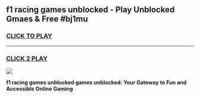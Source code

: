 
## f1 racing games unblocked - Play Unblocked Gmaes & Free #bj1mu
<h3>
<a href="https://news.freeplayer.one?title=f1_racing_games_unblocked&ref=03M">CLICK TO PLAY</a></h3>
<hr>

<h3>
<a href="https://news.freeplayer.one?title=f1_racing_games_unblocked&ref=03M">CLICK 2 PLAY</a>
  
</h3>

<a href="https://news.freeplayer.one?title=f1_racing_games_unblocked&ref=03M"><img src="https://clearcache.store/games.png"></a>


**f1 racing games unblocked games unblocked: Your Gateway to Fun and Accessible Online Gaming**
